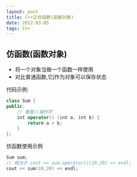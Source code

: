 ```yaml
---
layout: post
title: C++之仿函数(函数对象)
date: 2012-03-05
tags: C++
---
```


## 仿函数(函数对象)
- 将一个对象当做一个函数一样使用
- 对比普通函数,它j作为对象可以保存状态

代码示例:
```swift
class Sum {
public: 
    // 重载()操作符
    int operator() (int a, int b) {
        return a + b;
    }
};
```
仿函数使用示例
```swift
Sum sum;
// 相当于 cout << sum.operator()(10,20) << endl;
cout << sum(10,20) << endl; 
```

